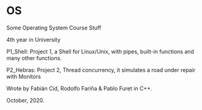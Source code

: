 # OS
Some Operating System Course Stuff

4th year in University

P1_Shell: Project 1, a Shell for Linux/Unix, with pipes, built-in functions and many other functions.

P2_Hebras: Project 2, Thread concurrency, it simulates a road under repair with Monitors

Wrote by Fabián Cid, Rodolfo Fariña & Pablo Furet in C++.

October, 2020.
